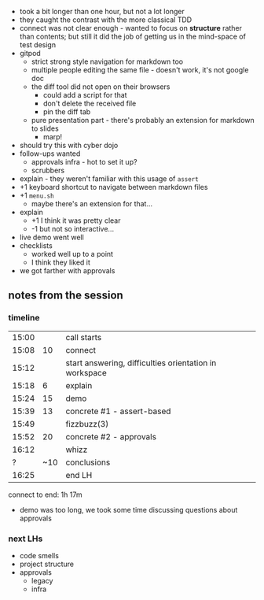 -   took a bit longer than one hour, but not a lot longer
-   they caught the contrast with the more classical TDD
-   connect was not clear enough - wanted to focus on **structure** rather than contents; but still it did the job of getting us in the mind-space of test design
-   gitpod
    -   strict strong style navigation for markdown too
    -   multiple people editing the same file - doesn't work, it's not google doc
    -   the diff tool did not open on their browsers
        -   could add a script for that
        -   don't delete the received file
        -   pin the diff tab
    -   pure presentation part - there's probably an extension for markdown to slides
        -   marp!
-   should try this with cyber dojo
-   follow-ups wanted
    -   approvals infra - hot to set it up?
    -   scrubbers
-   explain - they weren't familiar with this usage of `assert`
-   +1 keyboard shortcut to navigate between markdown files
-   +1 `menu.sh`
    -   maybe there's an extension for that...
-   explain
    -   +1 I think it was pretty clear
    -   -1 but not so interactive...
-   live demo went well
-   checklists
    -   worked well up to a point
    -   I think they liked it
-   we got farther with approvals

## notes from the session

### timeline

|       |     |                                                        |
| ----- | --- | ------------------------------------------------------ |
| 15:00 |     | call starts                                            |
| 15:08 | 10  | connect                                                |
| 15:12 |     | start answering, difficulties orientation in workspace |
| 15:18 | 6   | explain                                                |
| 15:24 | 15  | demo                                                   |
| 15:39 | 13  | concrete #1 - assert-based                             |
| 15:49 |     | fizzbuzz(3)                                            |
| 15:52 | 20  | concrete #2 - approvals                                |
| 16:12 |     | whizz                                                  |
| ?     | ~10 | conclusions                                            |
| 16:25 |     | end LH                                                 |

connect to end: 1h 17m

-   demo was too long, we took some time discussing questions about approvals

### next LHs

-   code smells
-   project structure
-   approvals
    -   legacy
    -   infra
